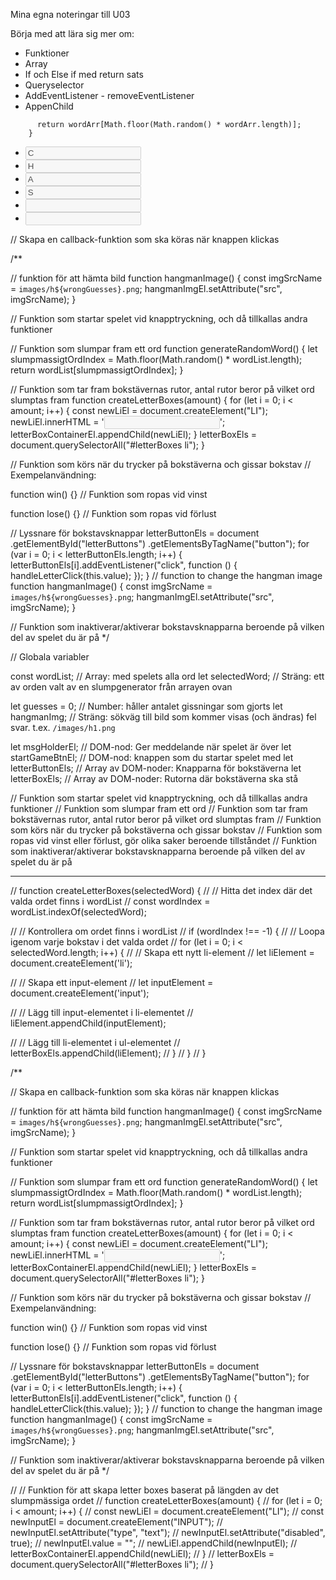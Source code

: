 Mina egna noteringar till U03

Börja med att lära sig mer om:

* Funktioner
* Array
* If och Else if med return sats
* Queryselector
* AddEventListener - removeEventListener
* AppenChild

``` function getNewWord() {
      return wordArr[Math.floor(Math.random() * wordArr.length)];
    }
```

 <ul>
                    <li><input type="text" disabled value="C" /></li>
                    <li><input type="text" disabled value="H" /></li>
                    <li><input type="text" disabled value="A" /></li>
                    <li><input type="text" disabled value="S" /></li>
                    <li><input type="text" disabled value="&nbsp;"  /></li>
                    <li><input type="text" disabled value="&nbsp;"  /></li>
                </ul>


// Skapa en callback-funktion som ska köras när knappen klickas

/**


// funktion för att hämta bild
function hangmanImage() {
  const imgSrcName = `images/h${wrongGuesses}.png`;
  hangmanImgEl.setAttribute("src", imgSrcName);
}

// Funktion som startar spelet vid knapptryckning, och då tillkallas andra funktioner

// Funktion som slumpar fram ett ord
function generateRandomWord() {
  let slumpmassigtOrdIndex = Math.floor(Math.random() * wordList.length);
  return wordList[slumpmassigtOrdIndex];
}

// Funktion som tar fram bokstävernas rutor, antal rutor beror på vilket ord slumptas fram
function createLetterBoxes(amount) {
  for (let i = 0; i < amount; i++) {
    const newLiEl = document.createElement("LI");
    newLiEl.innerHTML = '<input type="text" disabled value="&nbsp;"/>';
    letterBoxContainerEl.appendChild(newLiEl);
  }
  letterBoxEls = document.querySelectorAll("#letterBoxes li");
}

// Funktion som körs när du trycker på bokstäverna och gissar bokstav
// Exempelanvändning:

function win() {} // Funktion som ropas vid vinst

function lose() {} // Funktion som ropas vid förlust

// Lyssnare för bokstavsknappar
letterButtonEls = document
  .getElementById("letterButtons")
  .getElementsByTagName("button");
for (var i = 0; i < letterButtonEls.length; i++) {
  letterButtonEls[i].addEventListener("click", function () {
    handleLetterClick(this.value);
  });
}
// function to change the hangman image
function hangmanImage() {
  const imgSrcName = `images/h${wrongGuesses}.png`;
  hangmanImgEl.setAttribute("src", imgSrcName);
}

// Funktion som inaktiverar/aktiverar bokstavsknapparna beroende på vilken del av spelet du är på
*/





// Globala variabler

const wordList;      // Array: med spelets alla ord
let selectedWord;    // Sträng: ett av orden valt av en slumpgenerator från arrayen ovan

let guesses = 0;     // Number: håller antalet gissningar som gjorts
let hangmanImg;      // Sträng: sökväg till bild som kommer visas (och ändras) fel svar. t.ex. `/images/h1.png`

let msgHolderEl;     // DOM-nod: Ger meddelande när spelet är över
let startGameBtnEl;  // DOM-nod: knappen som du startar spelet med
let letterButtonEls; // Array av DOM-noder: Knapparna för bokstäverna
let letterBoxEls;    // Array av DOM-noder: Rutorna där bokstäverna ska stå

// Funktion som startar spelet vid knapptryckning, och då tillkallas andra funktioner
// Funktion som slumpar fram ett ord
// Funktion som tar fram bokstävernas rutor, antal rutor beror på vilket ord slumptas fram
// Funktion som körs när du trycker på bokstäverna och gissar bokstav
// Funktion som ropas vid vinst eller förlust, gör olika saker beroende tillståndet
// Funktion som inaktiverar/aktiverar bokstavsknapparna beroende på vilken del av spelet du är på



--------------


// function createLetterBoxes(selectedWord) {
//   // Hitta det index där det valda ordet finns i wordList
//   const wordIndex = wordList.indexOf(selectedWord);

//   // Kontrollera om ordet finns i wordList
//   if (wordIndex !== -1) {
//     // Loopa igenom varje bokstav i det valda ordet
//     for (let i = 0; i < selectedWord.length; i++) {
//       // Skapa ett nytt li-element
//       let liElement = document.createElement('li');

//       // Skapa ett input-element
//       let inputElement = document.createElement('input');

//       // Lägg till input-elementet i li-elementet
//       liElement.appendChild(inputElement);

//       // Lägg till li-elementet i ul-elementet
//       letterBoxEls.appendChild(liElement);
//     }
//   }
// }

/**


// Skapa en callback-funktion som ska köras när knappen klickas

// funktion för att hämta bild
function hangmanImage() {
  const imgSrcName = `images/h${wrongGuesses}.png`;
  hangmanImgEl.setAttribute("src", imgSrcName);
}

// Funktion som startar spelet vid knapptryckning, och då tillkallas andra funktioner

// Funktion som slumpar fram ett ord
function generateRandomWord() {
  let slumpmassigtOrdIndex = Math.floor(Math.random() * wordList.length);
  return wordList[slumpmassigtOrdIndex];
}

// Funktion som tar fram bokstävernas rutor, antal rutor beror på vilket ord slumptas fram
function createLetterBoxes(amount) {
  for (let i = 0; i < amount; i++) {
    const newLiEl = document.createElement("LI");
    newLiEl.innerHTML = '<input type="text" disabled value="&nbsp;"/>';
    letterBoxContainerEl.appendChild(newLiEl);
  }
  letterBoxEls = document.querySelectorAll("#letterBoxes li");
}

// Funktion som körs när du trycker på bokstäverna och gissar bokstav
// Exempelanvändning:

function win() {} // Funktion som ropas vid vinst

function lose() {} // Funktion som ropas vid förlust

// Lyssnare för bokstavsknappar
letterButtonEls = document
  .getElementById("letterButtons")
  .getElementsByTagName("button");
for (var i = 0; i < letterButtonEls.length; i++) {
  letterButtonEls[i].addEventListener("click", function () {
    handleLetterClick(this.value);
  });
}
// function to change the hangman image
function hangmanImage() {
  const imgSrcName = `images/h${wrongGuesses}.png`;
  hangmanImgEl.setAttribute("src", imgSrcName);
}

// Funktion som inaktiverar/aktiverar bokstavsknapparna beroende på vilken del av spelet du är på
*/

// // Funktion för att skapa letter boxes baserat på längden av det slumpmässiga ordet
// function createLetterBoxes(amount) {
//   for (let i = 0; i < amount; i++) {
//     const newLiEl = document.createElement("LI");
//     const newInputEl = document.createElement("INPUT");
//     newInputEl.setAttribute("type", "text");
//     newInputEl.setAttribute("disabled", true);
//     newInputEl.value = "";
//     newLiEl.appendChild(newInputEl);
//     letterBoxContainerEl.appendChild(newLiEl);
//   }
//   letterBoxEls = document.querySelectorAll("#letterBoxes li");
// }